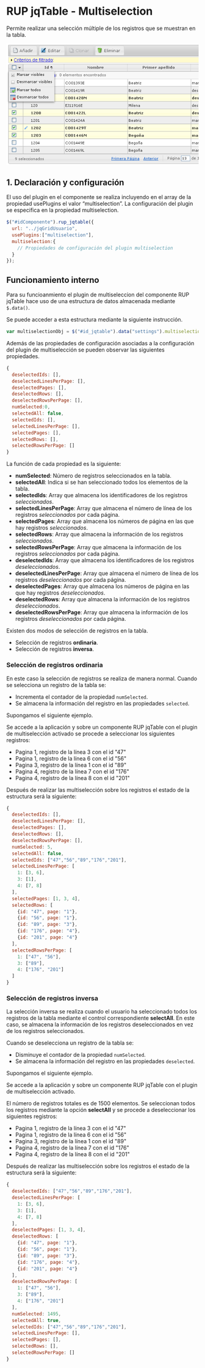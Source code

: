 # RUP jqTable - Multiselection

Permite realizar una selección múltiple de los registros que se muestran en la tabla.

![Imagen 1](img/rup.jqtable.multiselection_1.png)

## 1. Declaración y configuración

El uso del plugin en el componente se realiza incluyendo en el array de la propiedad usePlugins el valor “multiselection”. La configuración del plugin se especifica en la propiedad multiselection.

```js
$("#idComponente").rup_jqtable({
  url: "../jqGridUsuario",
  usePlugins:["multiselection"],
  multiselection:{
    // Propiedades de configuración del plugin multiselection
  }
});
```

## Funcionamiento interno

Para su funcioanmiento el plugin de multiseleccion del componente RUP jqTable hace uso de una estructura de datos almacenada mediante ```$.data()```.

Se puede acceder a esta estructura mediante la siguiente instrucción.

```js
var multiselectionObj = $("#id_jqtable").data("settings").multiselection;
```

Además de las propiedades de configuración asociadas a la configuración del plugin de multiselección se pueden observar las siguientes propiedades.


```js
{
  deselectedIds: [],
  deselectedLinesPerPage: [],
  deselectedPages: [],
  deselectedRows: [],
  deselectedRowsPerPage: [],
  numSelected:0,
  selectedAll: false,
  selectedIds: [],
  selectedLinesPerPage: [],
  selectedPages: [],
  selectedRows: [],
  selectedRowsPerPage: []
}
```

La función de cada propiedad es la siguiente:

* **numSelected**: Número de registros seleccionados en la tabla.
* **selectedAll**: Indica si se han seleccionado todos los elementos de la tabla.
* **selectedIds**: Array que almacena los identificadores de los registros *seleccionados*.
* **selectedLinesPerPage**: Array que almacena el número de línea de los registros *seleccionados* por cada página.
* **selectedPages**: Array que almacena los números de página en las que hay registros *seleccionados*.
* **selectedRows**: Array que almacena la información de los registros *seleccionados*.
* **selectedRowsPerPage**: Array que almacena la información de los registros *seleccionados* por cada página.
* **deselectedIds**: Array que almacena los identificadores de los registros *deseleccionados*.
* **deselectedLinesPerPage**: Array que almacena el número de línea de los registros *deseleccionados* por cada página.
* **deselectedPages**: Array que almacena los números de página en las que hay registros *deseleccionados*.
* **deselectedRows**: Array que almacena la información de los registros *deseleccionados*.
* **deselectedRowsPerPage**: Array que almacena la información de los registros *deseleccionados* por cada página.

Existen dos modos de selección de registros en la tabla.

* Selección de registros **ordinaria**.
* Selección de registros **inversa**.

### Selección de registros ordinaria

En este caso la selección de registros se realiza de manera normal. Cuando se selecciona un registro de la tabla se:

* Incrementa el contador de la propiedad ```numSelected```.
* Se almacena la información del registro en las propiedades ```selected```.

Supongamos el siguiente ejemplo.

Se accede a la aplicación y sobre un componente RUP jqTable con el plugin de multiselección activado se procede a seleccionar los siguientes registros:

* Pagina 1, registro de la línea 3 con el id "47"
* Pagina 1, registro de la línea 6 con el id "56"
* Pagina 3, registro de la línea 1 con el id "89"
* Pagina 4, registro de la línea 7 con el id "176"
* Pagina 4, registro de la línea 8 con el id "201"

Después de realizar las multiselección sobre los registros el estado de la estructura será la siguiente:

```js
{
  deselectedIds: [],
  deselectedLinesPerPage: [],
  deselectedPages: [],
  deselectedRows: [],
  deselectedRowsPerPage: [],
  numSelected: 5,
  selectedAll: false,
  selectedIds: ["47","56","89","176","201"],
  selectedLinesPerPage: [
    1: [3, 6],
    3: [1],
    4: [7, 8]
  ],
  selectedPages: [1, 3, 4],
  selectedRows: [
    {id: "47", page: "1"},
    {id: "56", page: "1"},
    {id: "89", page: "3"},
    {id: "176", page: "4"},
    {id: "201", page: "4"}
  ],
  selectedRowsPerPage: [
    1: ["47", "56"],
    3: ["89"],
    4: ["176", "201"]
  ]
}
```


### Selección de registros inversa

La selección inversa se realiza cuando el usuario ha seleccionado todos los registros de la tabla mediante el control correspondiente **selectAll**. En este caso, se almacena la información de los registros deseleccionados en vez de los registros seleccionados.

Cuando se deselecciona un registro de la tabla se:

* Disminuye el contador de la propiedad ```numSelected```.
* Se almacena la información del registro en las propiedades ```deselected```.

Supongamos el siguiente ejemplo.

Se accede a la aplicación y sobre un componente RUP jqTable con el plugin de multiselección activado.

El número de registros totales es de 1500 elementos. Se seleccionan todos los registros mediante la opción **selectAll** y se procede a deseleccionar los siguientes registros:

* Pagina 1, registro de la línea 3 con el id "47"
* Pagina 1, registro de la línea 6 con el id "56"
* Pagina 3, registro de la línea 1 con el id "89"
* Pagina 4, registro de la línea 7 con el id "176"
* Pagina 4, registro de la línea 8 con el id "201"

Después de realizar las multiselección sobre los registros el estado de la estructura será la siguiente:

```js
{
  deselectedIds: ["47","56","89","176","201"],
  deselectedLinesPerPage: [
    1: [3, 6],
    3: [1],
    4: [7, 8]
  ],
  deselectedPages: [1, 3, 4],
  deselectedRows: [
    {id: "47", page: "1"},
    {id: "56", page: "1"},
    {id: "89", page: "3"},
    {id: "176", page: "4"},
    {id: "201", page: "4"}
  ],
  deselectedRowsPerPage: [
    1: ["47", "56"],
    3: ["89"],
    4: ["176", "201"]
  ],
  numSelected: 1495,
  selectedAll: true,
  selectedIds: ["47","56","89","176","201"],
  selectedLinesPerPage: [],
  selectedPages: [],
  selectedRows: [],
  selectedRowsPerPage: []
}
```

